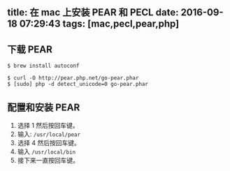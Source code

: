 title: 在 mac 上安装 PEAR 和 PECL
date: 2016-09-18 07:29:43
tags: [mac,pecl,pear,php]
---
## 下载 PEAR
```
$ brew install autoconf

$ curl -O http://pear.php.net/go-pear.phar
$ [sudo] php -d detect_unicode=0 go-pear.phar
```
<!-- more -->

## 配置和安装 PEAR
1. 选择 1 然后按回车键。      
2. 输入:
`/usr/local/pear`   
3. 选择 4 然后按回车键。    
4. 输入
`/usr/local/bin`   
5. 接下来一直按回车键。
